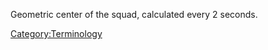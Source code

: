 Geometric center of the squad, calculated every 2 seconds.

[Category:Terminology](/Category:Terminology "wikilink")
